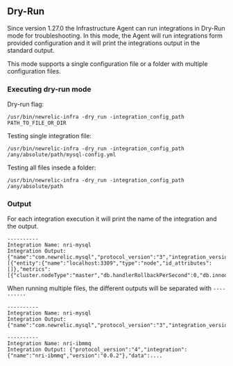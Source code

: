 ## Dry-Run
Since version 1.27.0 the Infrastructure Agent can run integrations in Dry-Run mode for troubleshooting. In this mode, 
the Agent will run integrations form provided configuration and it will print the integrations output in the standard 
output.

This mode supports a single configuration file or a folder with multiple configuration files.

### Executing dry-run mode
Dry-run flag:
```shell
/usr/bin/newrelic-infra -dry_run -integration_config_path PATH_TO_FILE_OR_DIR
```

Testing single integration file:
```shell
/usr/bin/newrelic-infra -dry_run -integration_config_path /any/absolute/path/mysql-config.yml 
```

Testing all files insede a folder:
```shell
/usr/bin/newrelic-infra -dry_run -integration_config_path /any/absolute/path 
```

### Output
For each integration execution it will print the name of the integration and the output.

```shell
----------
Integration Name: nri-mysql
Integration Output: {"name":"com.newrelic.mysql","protocol_version":"3","integration_version":"1.8.0","data":[{"entity":{"name":"localhost:3309","type":"node","id_attributes":[]},"metrics":[{"cluster.nodeType":"master","db.handlerRollbackPerSecond":0,"db.innodb.bufferPoolPagesData":1139,"db.innodb.bufferPoolPagesFree":7049,"db.innodb.bufferPoolPagesTotal":8192,"db.innodb.dataReadBytesPerSecond":0,"db.innodb.dataWrittenBytesPerSecond":0,"db.innodb.logWaitsPerSecond":0,"db.innodb.rowLockCurrentWaits"...
```
When running multiple files, the different outputs will be separated with `----------`

```shell
----------
Integration Name: nri-mysql
Integration Output: {"name":"com.newrelic.mysql","protocol_version":"3","integration_version":"1.8.0","data":...

----------
Integration Name: nri-ibmmq
Integration Output: {"protocol_version":"4","integration":{"name":"nri-ibmmq","version":"0.0.2"},"data":....
```



